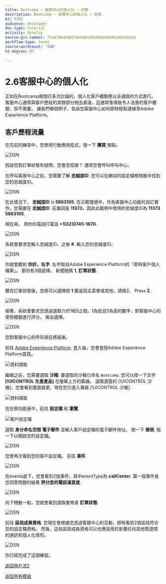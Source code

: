 ```yaml
---
title: Bootcamp — 客服中心的個人化 — 巴西
description: Bootcamp — 客服中心的個人化 — 巴西
kt: 5342
audience: developer
doc-type: tutorial
activity: develop
source-git-commit: 75a878ba596078e6d013b65062606931402302dd
workflow-type: tm+mt
source-wordcount: '548'
ht-degree: 0%

---
```


# 2.6客服中心的個人化

正如在Bootcamp期間已多次討論的，個人化客戶體驗應以全通路的方式進行。 客服中心通常與客戶歷程的其餘部分相去甚遠，這通常會導致令人沮喪的客戶體驗，但不需要。 讓我們舉個例子，告訴您客服中心如何即時輕鬆連線至Adobe Experience Platform。

## 客戶歷程流量

在先前的練習中，您使用行動應用程式，按一下 **購買** 按鈕。

![DSN](./images/app20.png)

假設您對訂單狀態有疑問，您會怎麼做？ 通常您會呼叫呼叫中心。

在呼叫客服中心之前，您需要了解 **忠誠度ID**. 您可以在網站的設定檔檢視器中找到您的忠誠度ID。

![DSN](./images/cc1.png)

在此情況下， **忠誠度ID** is **5863105**. 在示範環境中，作為客服中心功能的自訂實作，您需要在 **忠誠度ID**. 前置詞是 **11373**，因此此範例中使用的忠誠度ID為 **11373 5863105**.

現在來。 用你的電話打電話 **+1(323)745-1670**.

![DSN](./images/cc2.png)

系統會要求您輸入忠誠度ID，之後 **#**. 輸入您的忠誠度ID。

![DSN](./images/cc3.png)

你就會聽到 **你好，名字**. 名字取自Adobe Experience Platform的「即時客戶個人檔案」。 那你有3個選擇。 新聞號碼 **1**, **訂單狀態**.

![DSN](./images/cc4.png)

聽完訂單狀態後，您將可以選擇按 **1** 要返回主菜單或其他，請按2。 Press **2**.

![DSN](./images/cc5.png)

接著，系統會要求您透過選取介於1和5之間、1為低且5為高的數字，對客服中心的使用體驗進行評分。 做出選擇。

![DSN](./images/cc6.png)

您對客服中心的呼叫現在將結束。

前往 [Adobe Experience Platform](https://experience.adobe.com/platform). 登入後，您會登陸Adobe Experience Platform首頁。

![資料擷取](./images/home.png)

繼續之前，您需要選取 **沙箱**. 要選取的沙箱已命名 ``Bootcamp``. 您可以按一下文字 **[!UICONTROL 生產產品]** 在螢幕上方的藍線。 選取適當的 [!UICONTROL 沙箱]，您會看到畫面變更，現在您已進入專屬 [!UICONTROL 沙箱].

![資料擷取](./images/sb1.png)

在左側功能表中，前往 **設定檔** 和 **瀏覽**.

![客戶設定檔](./images/homemenu.png)

選取 **身分命名空間** **電子郵件** 並輸入客戶設定檔的電子郵件地址。 按一下 **檢視**. 按一下以開啟您的設定檔。

![DSN](./images/cc7.png)

您會再次看到您的客戶設定檔。 前往 **事件**.

![DSN](./images/cc8.png)

在events底下，您會看到2個事件，其中eventType為 **callCenter**. 第一個事件是您回答問題的結果 **評分您的電話滿意度**.

![DSN](./images/cc9.png)

向下捲動一點，您就會看到選取要檢查 **訂單狀態**.

![DSN](./images/cc10.png)

前往 **區段成員資格**. 您現在會根據您透過客服中心的互動，即時看到2個區段符合您的設定檔資格。 然後，這些區段成員資格可以也應該用於影響任何其他管道間的通訊和個人化情形。

![DSN](./images/cc11.png)

你已經完成了這個練習。

[返回用戶流2](./uc2.md)

[返回所有模組](../../overview.md)

